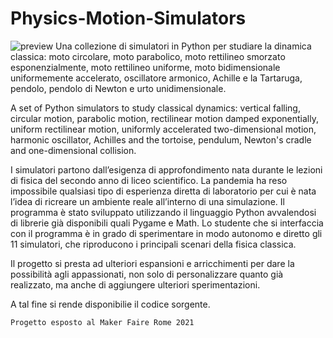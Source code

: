 # Physics-Motion-Simulators 
![preview](https://github.com/DiegoRomeo/Physics-Motion-Simulators/blob/main/preview.JPG?raw=true)
Una collezione di simulatori in Python per studiare la dinamica classica: 
moto circolare, moto parabolico, moto rettilineo smorzato esponenzialmente, 
moto rettilineo uniforme, moto bidimensionale uniformemente accelerato, 
oscillatore armonico, Achille e la Tartaruga, pendolo, pendolo di Newton e urto unidimensionale.

A set of Python simulators to study classical dynamics: 
vertical falling, circular motion, parabolic motion, rectilinear motion damped exponentially, 
uniform rectilinear motion, uniformly accelerated two-dimensional motion, harmonic oscillator, 
Achilles and the tortoise, pendulum, Newton's cradle and one-dimensional collision.

I simulatori partono dall’esigenza di approfondimento 
nata durante le lezioni di fisica del secondo anno di liceo scientifico.
La pandemia ha reso impossibile qualsiasi tipo di esperienza diretta di laboratorio 
per cui è nata l’idea di ricreare un ambiente reale all’interno di una simulazione.
Il programma è stato sviluppato utilizzando il linguaggio Python avvalendosi di librerie già disponibili quali Pygame e Math.
Lo studente che si interfaccia con il programma è in grado di sperimentare in modo autonomo e diretto gli 11 simulatori, 
che riproducono i principali scenari della fisica classica.

Il progetto si presta ad ulteriori espansioni e arricchimenti per dare la possibilità agli appassionati, 
non solo di personalizzare quanto già realizzato, ma anche di aggiungere ulteriori sperimentazioni.

A tal fine si rende disponibilie il codice sorgente.

```
Progetto esposto al Maker Faire Rome 2021
```
